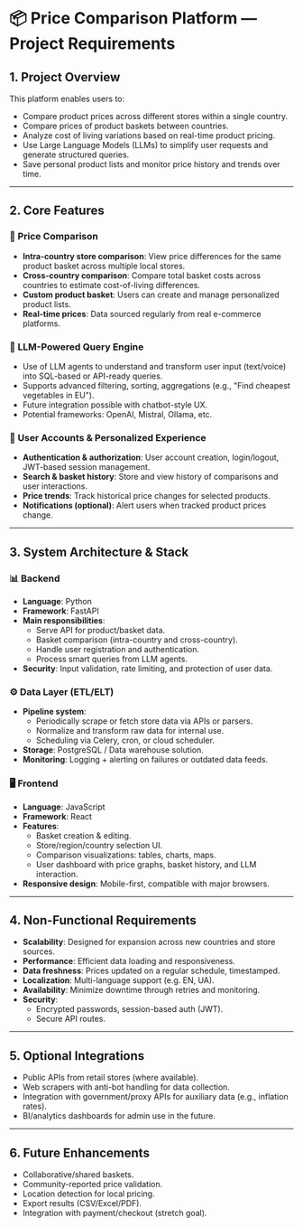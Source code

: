 # 📦 Price Comparison Platform — Project Requirements

## 1. Project Overview

This platform enables users to:

- Compare product prices across different stores within a single country.
- Compare prices of product baskets between countries.
- Analyze cost of living variations based on real-time product pricing.
- Use Large Language Models (LLMs) to simplify user requests and generate structured queries.
- Save personal product lists and monitor price history and trends over time.

---

## 2. Core Features

### 🛒 Price Comparison

- **Intra-country store comparison**: View price differences for the same product basket across multiple local stores.
- **Cross-country comparison**: Compare total basket costs across countries to estimate cost-of-living differences.
- **Custom product basket**: Users can create and manage personalized product lists.
- **Real-time prices**: Data sourced regularly from real e-commerce platforms.

### 🤖 LLM-Powered Query Engine

- Use of LLM agents to understand and transform user input (text/voice) into SQL-based or API-ready queries.
- Supports advanced filtering, sorting, aggregations (e.g., "Find cheapest vegetables in EU").
- Future integration possible with chatbot-style UX.
- Potential frameworks: OpenAI, Mistral, Ollama, etc.

### 👤 User Accounts & Personalized Experience

- **Authentication & authorization**: User account creation, login/logout, JWT-based session management.
- **Search & basket history**: Store and view history of comparisons and user interactions.
- **Price trends**: Track historical price changes for selected products.
- **Notifications (optional)**: Alert users when tracked product prices change.

---

## 3. System Architecture & Stack

### 📊 Backend

- **Language**: Python
- **Framework**: FastAPI
- **Main responsibilities**:
  - Serve API for product/basket data.
  - Basket comparison (intra-country and cross-country).
  - Handle user registration and authentication.
  - Process smart queries from LLM agents.
- **Security**: Input validation, rate limiting, and protection of user data.

### ⚙️ Data Layer (ETL/ELT)

- **Pipeline system**:
  - Periodically scrape or fetch store data via APIs or parsers.
  - Normalize and transform raw data for internal use.
  - Scheduling via Celery, cron, or cloud scheduler.
- **Storage**: PostgreSQL / Data warehouse solution.
- **Monitoring**: Logging + alerting on failures or outdated data feeds.

### 🖥️ Frontend

- **Language**: JavaScript
- **Framework**: React
- **Features**:
  - Basket creation & editing.
  - Store/region/country selection UI.
  - Comparison visualizations: tables, charts, maps.
  - User dashboard with price graphs, basket history, and LLM interaction.
- **Responsive design**: Mobile-first, compatible with major browsers.

---

## 4. Non-Functional Requirements

- **Scalability**: Designed for expansion across new countries and store sources.
- **Performance**: Efficient data loading and responsiveness.
- **Data freshness**: Prices updated on a regular schedule, timestamped.
- **Localization**: Multi-language support (e.g. EN, UA).
- **Availability**: Minimize downtime through retries and monitoring.
- **Security**:
  - Encrypted passwords, session-based auth (JWT).
  - Secure API routes.

---

## 5. Optional Integrations

- Public APIs from retail stores (where available).
- Web scrapers with anti-bot handling for data collection.
- Integration with government/proxy APIs for auxiliary data (e.g., inflation rates).
- BI/analytics dashboards for admin use in the future.

---

## 6. Future Enhancements

- Collaborative/shared baskets.
- Community-reported price validation.
- Location detection for local pricing.
- Export results (CSV/Excel/PDF).
- Integration with payment/checkout (stretch goal).
